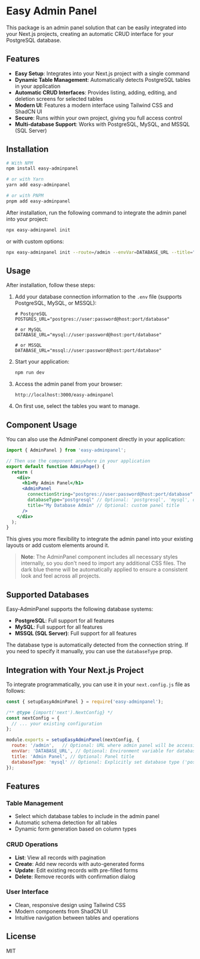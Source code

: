 # Easy Admin Panel

This package is an admin panel solution that can be easily integrated into your Next.js projects, creating an automatic CRUD interface for your PostgreSQL database.

## Features

- **Easy Setup**: Integrates into your Next.js project with a single command
- **Dynamic Table Management**: Automatically detects PostgreSQL tables in your application
- **Automatic CRUD Interfaces**: Provides listing, adding, editing, and deletion screens for selected tables
- **Modern UI**: Features a modern interface using Tailwind CSS and ShadCN UI
- **Secure**: Runs within your own project, giving you full access control
- **Multi-database Support**: Works with PostgreSQL, MySQL, and MSSQL (SQL Server)

## Installation

```bash
# With NPM
npm install easy-adminpanel

# or with Yarn
yarn add easy-adminpanel

# or with PNPM
pnpm add easy-adminpanel
```

After installation, run the following command to integrate the admin panel into your project:

```bash
npx easy-adminpanel init
```

or with custom options:

```bash
npx easy-adminpanel init --route=/admin --envVar=DATABASE_URL --title="Custom Admin Panel"
```

## Usage

After installation, follow these steps:

1. Add your database connection information to the `.env` file (supports PostgreSQL, MySQL, or MSSQL):
   ```
   # PostgreSQL
   POSTGRES_URL="postgres://user:password@host:port/database"
   
   # or MySQL
   DATABASE_URL="mysql://user:password@host:port/database"
   
   # or MSSQL
   DATABASE_URL="mssql://user:password@host:port/database"
   ```

2. Start your application:
   ```bash
   npm run dev
   ```

3. Access the admin panel from your browser: 
   ```
   http://localhost:3000/easy-adminpanel
   ```

4. On first use, select the tables you want to manage.

## Component Usage

You can also use the AdminPanel component directly in your application:

```jsx
import { AdminPanel } from 'easy-adminpanel';

// Then use the component anywhere in your application
export default function AdminPage() {
  return (
    <div>
      <h1>My Admin Panel</h1>
      <AdminPanel 
        connectionString="postgres://user:password@host:port/database"
        databaseType="postgresql" // Optional: 'postgresql', 'mysql', or 'mssql'
        title="My Database Admin" // Optional: custom panel title
      />
    </div>
  );
}
```

This gives you more flexibility to integrate the admin panel into your existing layouts or add custom elements around it.

> **Note**: The AdminPanel component includes all necessary styles internally, so you don't need to import any additional CSS files. The dark blue theme will be automatically applied to ensure a consistent look and feel across all projects.

## Supported Databases

Easy-AdminPanel supports the following database systems:

- **PostgreSQL**: Full support for all features
- **MySQL**: Full support for all features
- **MSSQL (SQL Server)**: Full support for all features

The database type is automatically detected from the connection string. If you need to specify it manually, you can use the `databaseType` prop.

## Integration with Your Next.js Project

To integrate programmatically, you can use it in your `next.config.js` file as follows:

```javascript
const { setupEasyAdminPanel } = require('easy-adminpanel');

/** @type {import('next').NextConfig} */
const nextConfig = {
  // ... your existing configuration
};

module.exports = setupEasyAdminPanel(nextConfig, {
  route: '/admin',   // Optional: URL where admin panel will be accessible
  envVar: 'DATABASE_URL', // Optional: Environment variable for database connection string
  title: 'Admin Panel', // Optional: Panel title
  databaseType: 'mysql' // Optional: Explicitly set database type ('postgresql', 'mysql', or 'mssql')
});
```

## Features

### Table Management
- Select which database tables to include in the admin panel
- Automatic schema detection for all tables
- Dynamic form generation based on column types

### CRUD Operations
- **List**: View all records with pagination
- **Create**: Add new records with auto-generated forms
- **Update**: Edit existing records with pre-filled forms
- **Delete**: Remove records with confirmation dialog

### User Interface
- Clean, responsive design using Tailwind CSS
- Modern components from ShadCN UI
- Intuitive navigation between tables and operations

## License

MIT
